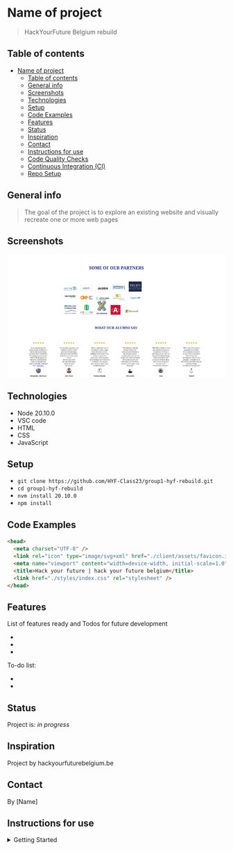 # Name of project

> HackYourFuture Belgium rebuild

## Table of contents

- [Name of project](#name-of-project)
  - [Table of contents](#table-of-contents)
  - [General info](#general-info)
  - [Screenshots](#screenshots)
  - [Technologies](#technologies)
  - [Setup](#setup)
  - [Code Examples](#code-examples)
  - [Features](#features)
  - [Status](#status)
  - [Inspiration](#inspiration)
  - [Contact](#contact)
  - [Instructions for use](#instructions-for-use)
  - [Code Quality Checks](#code-quality-checks)
  - [Continuous Integration (CI)](#continuous-integration-ci)
  - [Repo Setup](#repo-setup)

## General info

> The goal of the project is to explore an existing website and visually
> recreate one or more web pages

## Screenshots

![Example screenshot](./planning/img/scrhyfb.png)

## Technologies

- Node 20.10.0
- VSC code
- HTML
- CSS
- JavaScript

## Setup

- `git clone https://github.com/HYF-Class23/group1-hyf-rebuild.git`
- `cd group1-hyf-rebuild`
- `nvm install 20.10.0`
- `npm install`

## Code Examples

```html
<head>
  <meta charset="UTF-8" />
  <link rel="icon" type="image/svg+xml" href="./client/assets/favicon.ico" />
  <meta name="viewport" content="width=device-width, initial-scale=1.0" />
  <title>Hack your future | hack your future belgium</title>
  <link href="./styles/index.css" rel="stylesheet" />
</head>
```

## Features

List of features ready and Todos for future development

-
-
-

To-do list:

-
-

## Status

Project is: _in progress_

## Inspiration

Project by hackyourfuturebelgium.be

## Contact

By [Name]

## Instructions for use

<details>
  <summary>Getting Started</summary>

<!-- a guide to using this repository -->

1. `git clone https://github.com/HYF-Class23/group1-hyf-rebuild.git`
2. `cd group1-hyf-rebuild`
3. `nvm install 20.10.0`
4. `npm install`

## Code Quality Checks

- `npm run format`: Makes sure all the code in this repository is well-formatted
  (looks good).
- `npm run lint:ls`: Checks to make sure all folder and file names match the
  repository conventions.
- `npm run lint:md`: Will lint all of the Markdown files in this repository.
- `npm run lint:css`: Will lint all of the CSS files in this repository.
- `npm run validate:html`: Validates all HTML files in your project.
- `npm run spell-check`: Goes through all the files in this repository looking
  for words it doesn't recognize. Just because it says something is a mistake
  doesn't mean it is! It doesn't know every word in the world. You can add new
  correct words to the [./.cspell.json](./.cspell.json) file so they won't cause
  an error.
- `npm run accessibility -- ./path/to/file.html`: Runs an accessibility analysis
  on all HTML files in the given path and writes the report to
  `/accessibility_report`

## Continuous Integration (CI)

When you open a PR to `main`/`master` in your repository, GitHub will
automatically do a linting check on the code in this repository, you can see
this in the[./.github/workflows/lint.yml](./.github/workflows/lint.yml) file.

If the linting fails, you will not be able to merge the PR. You can double check
that your code will pass before pushing by running the code quality scripts
locally.

## Repo Setup

- Give each member **_write_** access to the repo (if it's a group project)
- Turn on GitHub Pages and put a link to your website in the repo's description
- Go to _General_ Section > check **Discussions**
- In the _Branches_ section of your repo's settings make sure the
  `master`/`main` branch must:
  - "_Require a pull request before merging_"
  - "_Require approvals_"
  - "_Dismiss stale pull request approvals when new commits are pushed_"
  - "_Require status checks to pass before merging_"
  - "_Require branches to be up to date before merging_"
  - "_Do not allow bypassing the above settings_"

</details>
